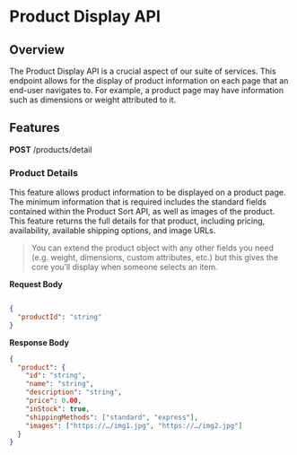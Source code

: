 # Product Display API

## Overview

The Product Display API is a crucial aspect of our suite of services. This endpoint allows for the display of product information on each page that an end-user navigates to. For example, a product page may have information such as dimensions or weight attributed to it.

## Features

**POST** /products/detail

### Product Details

This feature allows product information to be displayed on a product page. The minimum information that is required includes the standard fields contained within the Product Sort API, as well as images of the product. This feature returns the full details for that product, including pricing, availability, available shipping options, and image URLs.

> You can extend the product object with any other fields you need (e.g. weight, dimensions, custom attributes, etc.) but this gives the core you’ll display when someone selects an item.
>

**Request Body**

```json

{
  "productId": "string"
}
```

**Response Body**

```json
{
  "product": {
    "id": "string",
    "name": "string",
    "description": "string",
    "price": 0.00,
    "inStock": true,
    "shippingMethods": ["standard", "express"],
    "images": ["https://…/img1.jpg", "https://…/img2.jpg"]
  }
}

```
